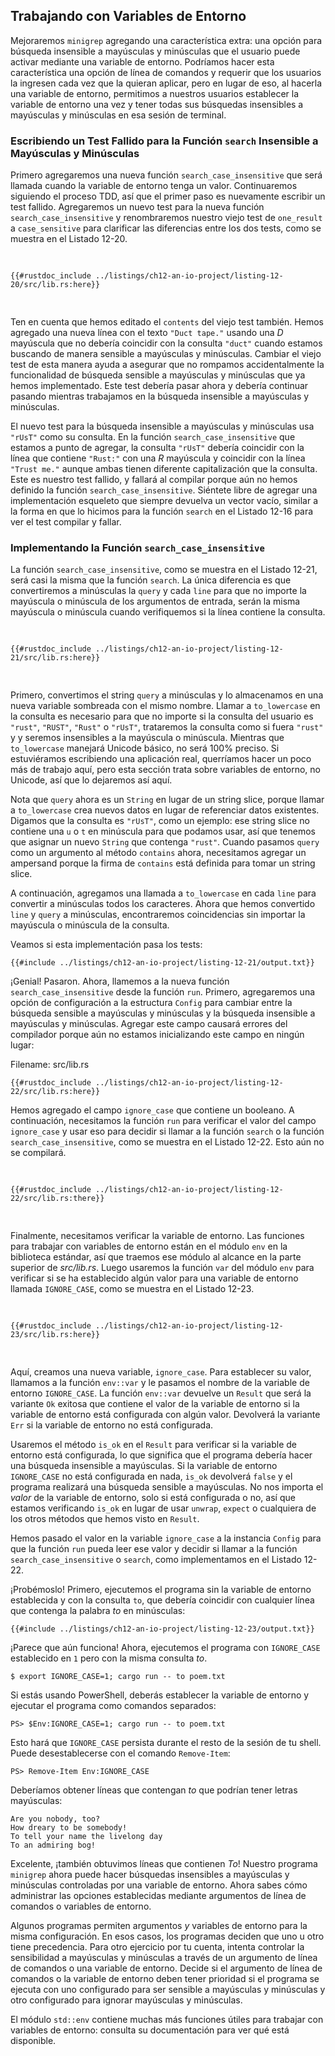 ## Trabajando con Variables de Entorno

Mejoraremos `minigrep` agregando una característica extra: una opción para
búsqueda insensible a mayúsculas y minúsculas que el usuario puede activar
mediante una variable de entorno. Podríamos hacer esta característica una opción
de línea de comandos y requerir que los usuarios la ingresen cada vez que la
quieran aplicar, pero en lugar de eso, al hacerla una variable de entorno,
permitimos a nuestros usuarios establecer la variable de entorno una vez y
tener todas sus búsquedas insensibles a mayúsculas y minúsculas en esa sesión de
terminal.

### Escribiendo un Test Fallido para la Función `search` Insensible a Mayúsculas y Minúsculas

Primero agregaremos una nueva función `search_case_insensitive` que será
llamada cuando la variable de entorno tenga un valor. Continuaremos siguiendo el
proceso TDD, así que el primer paso es nuevamente escribir un test fallido.
Agregaremos un nuevo test para la nueva función `search_case_insensitive` y
renombraremos nuestro viejo test de `one_result` a `case_sensitive` para
clarificar las diferencias entre los dos tests, como se muestra en el Listado
12-20.

<Listing number="12-20" file-name="src/lib.rs" caption="Agregando un nuevo test fallido para la función insensible a mayúsculas y minúsculas que estamos a punto de agregar">

```rust,ignore,does_not_compile
{{#rustdoc_include ../listings/ch12-an-io-project/listing-12-20/src/lib.rs:here}}
```

</Listing>

Ten en cuenta que hemos editado el `contents` del viejo test también. Hemos
agregado una nueva línea con el texto `"Duct tape."` usando una *D* mayúscula 
que no debería coincidir con la consulta `"duct"` cuando estamos buscando de 
manera sensible a mayúsculas y minúsculas. Cambiar el viejo test de esta manera 
ayuda a asegurar que no rompamos accidentalmente la funcionalidad de búsqueda
sensible a mayúsculas y minúsculas que ya hemos implementado. Este test debería
pasar ahora y debería continuar pasando mientras trabajamos en la búsqueda
insensible a mayúsculas y minúsculas.

El nuevo test para la búsqueda insensible a mayúsculas y minúsculas usa `"rUsT"`
como su consulta. En la función `search_case_insensitive` que estamos a punto
de agregar, la consulta `"rUsT"` debería coincidir con la línea que contiene
`"Rust:"` con una *R* mayúscula y coincidir con la línea `"Trust me."` aunque
ambas tienen diferente capitalización que la consulta. Este es nuestro test
fallido, y fallará al compilar porque aún no hemos definido la función
`search_case_insensitive`. Siéntete libre de agregar una implementación
esqueleto que siempre devuelva un vector vacío, similar a la forma en que lo
hicimos para la función `search` en el Listado 12-16 para ver el test compilar
y fallar.

### Implementando la Función `search_case_insensitive`

La función `search_case_insensitive`, como se muestra en el Listado 12-21,
será casi la misma que la función `search`. La única diferencia es que
convertiremos a minúsculas la `query` y cada `line` para que no importe la
mayúscula o minúscula de los argumentos de entrada, serán la misma mayúscula o
minúscula cuando verifiquemos si la línea contiene la consulta.

<Listing number="12-21" file-name="src/lib.rs" caption="Definiendo la función `search_case_insensitive` para convertir a minúsculas tanto la consulta como la línea antes de compararlas">

```rust,noplayground
{{#rustdoc_include ../listings/ch12-an-io-project/listing-12-21/src/lib.rs:here}}
```

</Listing>

Primero, convertimos el string `query` a minúsculas y lo almacenamos en una
nueva variable sombreada con el mismo nombre. Llamar a `to_lowercase` en la 
consulta es necesario para que no importe si la consulta del usuario es `"rust"`,
`"RUST"`, `"Rust"` o `"rUsT"`, trataremos la consulta como si fuera `"rust"` y
y seremos insensibles a la mayúscula o minúscula. Mientras que `to_lowercase`
manejará Unicode básico, no será 100% preciso. Si estuviéramos escribiendo una
aplicación real, querríamos hacer un poco más de trabajo aquí, pero esta
sección trata sobre variables de entorno, no Unicode, así que lo dejaremos así
aquí.

Nota que `query` ahora es un `String` en lugar de un string slice, porque
llamar a `to_lowercase` crea nuevos datos en lugar de referenciar datos
existentes. Digamos que la consulta es `"rUsT"`, como un ejemplo: ese string 
slice no contiene una `u` o `t` en minúscula para que podamos usar, así que
tenemos que asignar un nuevo `String` que contenga `"rust"`. Cuando pasamos
`query` como un argumento al método `contains` ahora, necesitamos agregar un
ampersand porque la firma de `contains` está definida para tomar un string 
slice.

A continuación, agregamos una llamada a `to_lowercase` en cada `line` para
convertir a minúsculas todos los caracteres. Ahora que hemos convertido `line`
y `query` a minúsculas, encontraremos coincidencias sin importar la mayúscula
o minúscula de la consulta.

Veamos si esta implementación pasa los tests:

```console
{{#include ../listings/ch12-an-io-project/listing-12-21/output.txt}}
```

¡Genial! Pasaron. Ahora, llamemos a la nueva función `search_case_insensitive`
desde la función `run`. Primero, agregaremos una opción de configuración a la
estructura `Config` para cambiar entre la búsqueda sensible a mayúsculas y
minúsculas y la búsqueda insensible a mayúsculas y minúsculas. Agregar este
campo causará errores del compilador porque aún no estamos inicializando este
campo en ningún lugar:

<span class="filename">Filename: src/lib.rs</span>

```rust,ignore,does_not_compile
{{#rustdoc_include ../listings/ch12-an-io-project/listing-12-22/src/lib.rs:here}}
```

Hemos agregado el campo `ignore_case` que contiene un booleano. A continuación,
necesitamos la función `run` para verificar el valor del campo `ignore_case` y
usar eso para decidir si llamar a la función `search` o la función
`search_case_insensitive`, como se muestra en el Listado 12-22. Esto aún no se
compilará.

<Listing number="12-22" file-name="src/lib.rs" caption="Llamando a `search` o `search_case_insensitive` en función del valor de `config.ignore_case`">

```rust,ignore,does_not_compile
{{#rustdoc_include ../listings/ch12-an-io-project/listing-12-22/src/lib.rs:there}}
```

</Listing>

Finalmente, necesitamos verificar la variable de entorno. Las funciones para
trabajar con variables de entorno están en el módulo `env` en la biblioteca
estándar, así que traemos ese módulo al alcance en la parte superior de
*src/lib.rs*. Luego usaremos la función `var` del módulo `env` para verificar
si se ha establecido algún valor para una variable de entorno llamada
`IGNORE_CASE`, como se muestra en el Listado 12-23.

<Listing number="12-23" file-name="src/lib.rs" caption="Comprobando si existe algún valor en una variable de entorno llamada `IGNORE_CASE`">

```rust,noplayground
{{#rustdoc_include ../listings/ch12-an-io-project/listing-12-23/src/lib.rs:here}}
```

</Listing>

Aquí, creamos una nueva variable, `ignore_case`. Para establecer su valor,
llamamos a la función `env::var` y le pasamos el nombre de la variable de
entorno `IGNORE_CASE`. La función `env::var` devuelve un `Result` que será la
variante `Ok` exitosa que contiene el valor de la variable de entorno si la
variable de entorno está configurada con algún valor. Devolverá la variante
`Err` si la variable de entorno no está configurada.

Usaremos el método `is_ok` en el `Result` para verificar si la variable de
entorno está configurada, lo que significa que el programa debería hacer una
búsqueda insensible a mayúsculas. Si la variable de entorno `IGNORE_CASE` no
está configurada en nada, `is_ok` devolverá `false` y el programa realizará
una búsqueda sensible a mayúsculas. No nos importa el *valor* de la variable
de entorno, solo si está configurada o no, así que estamos verificando
`is_ok` en lugar de usar `unwrap`, `expect` o cualquiera de los otros métodos
que hemos visto en `Result`.

Hemos pasado el valor en la variable `ignore_case` a la instancia `Config` para
que la función `run` pueda leer ese valor y decidir si llamar a la función
`search_case_insensitive` o `search`, como implementamos en el Listado 12-22.

¡Probémoslo! Primero, ejecutemos el programa sin la variable de entorno
establecida y con la consulta `to`, que debería coincidir con cualquier línea
que contenga la palabra *to* en minúsculas:

```console
{{#include ../listings/ch12-an-io-project/listing-12-23/output.txt}}
```

¡Parece que aún funciona! Ahora, ejecutemos el programa con `IGNORE_CASE`
establecido en `1` pero con la misma consulta *to*.

```console
$ export IGNORE_CASE=1; cargo run -- to poem.txt
```

Si estás usando PowerShell, deberás establecer la variable de entorno y
ejecutar el programa como comandos separados:

```console
PS> $Env:IGNORE_CASE=1; cargo run -- to poem.txt
```
Esto hará que `IGNORE_CASE` persista durante el resto de la sesión de tu
shell. Puede desestablecerse con el comando `Remove-Item`:

```console
PS> Remove-Item Env:IGNORE_CASE
```

Deberíamos obtener líneas que contengan *to* que podrían tener letras
mayúsculas:

<!-- manual-regeneration
cd listings/ch12-an-io-project/listing-12-23
IGNORE_CASE=1 cargo run -- to poem.txt
can't extract because of the environment variable
-->

```console
Are you nobody, too?
How dreary to be somebody!
To tell your name the livelong day
To an admiring bog!
```

Excelente, ¡también obtuvimos líneas que contienen *To*! Nuestro programa
`minigrep` ahora puede hacer búsquedas insensibles a mayúsculas y minúsculas
controladas por una variable de entorno. Ahora sabes cómo administrar las
opciones establecidas mediante argumentos de línea de comandos o variables de
entorno.

Algunos programas permiten argumentos *y* variables de entorno para la misma
configuración. En esos casos, los programas deciden que uno u otro tiene
precedencia. Para otro ejercicio por tu cuenta, intenta controlar la
sensibilidad a mayúsculas y minúsculas a través de un argumento de línea de
comandos o una variable de entorno. Decide si el argumento de línea de comandos
o la variable de entorno deben tener prioridad si el programa se ejecuta con
uno configurado para ser sensible a mayúsculas y minúsculas y otro configurado
para ignorar mayúsculas y minúsculas.

El módulo `std::env` contiene muchas más funciones útiles para trabajar con
variables de entorno: consulta su documentación para ver qué está disponible.
